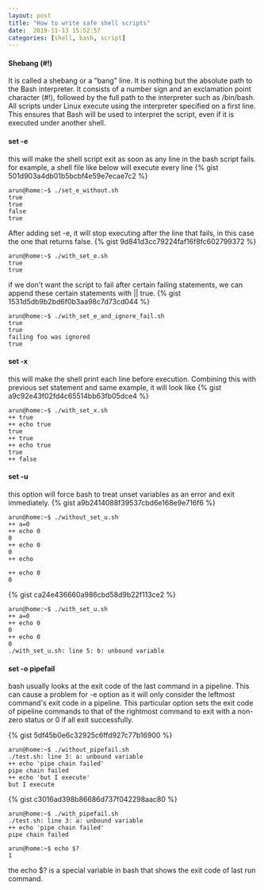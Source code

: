 ```yaml
---
layout: post
title: "How to write safe shell scripts"
date:  2019-11-13 15:52:57
categories: [shell, bash, script]
---
```


#### Shebang (#!)

It is called a shebang or a "bang" line. It is nothing but the absolute path to the Bash interpreter. It consists of a number sign and an exclamation point character (#!), followed by the full path to the interpreter such as /bin/bash. All scripts under Linux execute using the interpreter specified on a first line.
This ensures that Bash will be used to interpret the script, even if it is executed under another shell.

#### set -e

this will make the shell script exit as soon as any line in the bash script fails.
for example, a shell file like below will execute every line
{% gist 501d903a4db01b5bcbf4e59e7ecae7c2 %}
```
arun@home:~$ ./set_e_without.sh 
true
true
false
true
```
After adding set -e, it will stop executing after the line that fails, in this case the one that returns false.
{% gist 9d841d3cc79224faf16f8fc602799372 %}
```
arun@home:~$ ./with_set_e.sh 
true
true
```
if we don't want the script to fail after certain failing statements, we can append these certain statements with || true.
{% gist 1531d5db9b2bd6f0b3aa98c7d73cd044 %}
```
arun@home:~$ ./with_set_e_and_ignore_fail.sh           
true
true
failing foo was ignored
true
```

#### set -x

this will make the shell print each line before execution. Combining this with previous set statement and same example, it will look like
{% gist a9c92e43f02fd4c65514bb63fb05dce4 %}
```
arun@home:~$ ./with_set_x.sh           
++ true
++ echo true
true
++ true
++ echo true
true
++ false
```

#### set -u

this option will force bash to treat unset variables as an error and exit immediately.
{% gist a9b2414088f39537cbd6e168e9e716f6 %}
```
arun@home:~$ ./without_set_u.sh 
++ a=0
++ echo 0
0
++ echo 0
0
++ echo

++ echo 0
0
```

{% gist ca24e436660a986cbd58d9b22f113ce2 %}

```
arun@home:~$ ./with_set_u.sh 
++ a=0
++ echo 0
0
++ echo 0
0
./with_set_u.sh: line 5: b: unbound variable
```

#### set -o pipefail

bash usually looks at the exit code of the last command in a pipeline. This can cause a problem for -e option as it will only consider the leftmost command's exit code in a pipeline.
This particular option sets the exit code of pipeline commands to that of the rightmost command to exit with a non-zero status or 0 if all exit successfully.

{% gist 5df45b0e6c32925c6ffd927c77b16900 %}

```
arun@home:~$ ./without_pipefail.sh 
./test.sh: line 3: a: unbound variable
++ echo 'pipe chain failed'
pipe chain failed
++ echo 'but I execute'
but I execute
```

{% gist c3016ad398b86686d737f042298aac80 %}
```
arun@home:~$ ./with_pipefail.sh 
./test.sh: line 3: a: unbound variable
++ echo 'pipe chain failed'
pipe chain failed

arun@home:~$ echo $?
1
```
the echo $? is a special variable in bash that shows the exit code of last run command.




